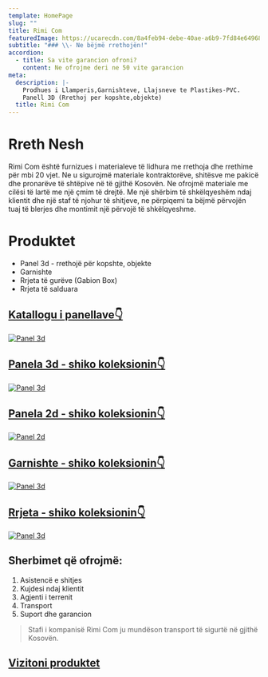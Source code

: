 ```yaml
---
template: HomePage
slug: ""
title: Rimi Com
featuredImage: https://ucarecdn.com/8a4feb94-debe-40ae-a6b9-7fd84e649688/
subtitle: "### \\- Ne bëjmë rrethojën!"
accordion:
  - title: Sa vite garancion ofroni?
    content: Ne ofrojme deri ne 50 vite garancion
meta:
  description: |-
    Prodhues i Llamperis,Garnishteve, Llajsneve te Plastikes-PVC.
    Panell 3D (Rrethoj per kopshte,objekte)
  title: Rimi Com
---
```

# Rreth Nesh

Rimi Com është furnizues i materialeve të lidhura me rrethoja dhe rrethime për mbi 20 vjet. Ne u sigurojmë materiale kontraktorëve, shitësve me pakicë dhe pronarëve të shtëpive në të gjithë Kosovën. Ne ofrojmë materiale me cilësi të lartë me një çmim të drejtë. Me një shërbim të shkëlqyeshëm ndaj klientit dhe një staf të njohur të shitjeve, ne përpiqemi ta bëjmë përvojën tuaj të blerjes dhe montimit  një përvojë të shkëlqyeshme.

# Produktet

* Panel 3d - rrethojë për kopshte, objekte
* Garnishte
* Rrjeta të gurëve (Gabion Box)
* Rrjeta të salduara
 

## [Katallogu i panellave👇](https://rimi-ks.com/katalogu)
[![Panel 3d](https://ucarecdn.com/02858c1f-24ed-43ea-9c39-c749658dd107/)](https://rimi-ks.com/katalogu)

## [Panela 3d - shiko koleksionin👇](https://rimi-ks.com/katalogu)
[![Panel 3d](https://ucarecdn.com/8e6951ff-f2c7-4559-9de3-f4c553da5057/)](https://rimi-ks.com/panel3d)

## [Panela 2d - shiko koleksionin👇](https://rimi-ks.com/panel2d)
[![Panel 2d](https://ucarecdn.com/b0de7254-a526-4f03-b87f-9c9d1b7417eb/)](https://rimi-ks.com/panel2d)

## [Garnishte - shiko koleksionin👇](https://rimi-ks.com/garnishte)
[![Panel 3d](https://ucarecdn.com/f4fa2670-7693-49c2-8309-462bb2bb04ab/)](https://rimi-ks.com/garnishte)

## [Rrjeta - shiko koleksionin👇](https://rimi-ks.com/rrjeta)
[![Panel 3d](https://ucarecdn.com/72147bd5-1019-45af-a331-1c1797b44ddd/)](https://rimi-ks.com/rrjeta)


 ## Sherbimet që ofrojmë:

  1. Asistencë e shitjes
  2. Kujdesi ndaj klientit
  3. Agjenti i terrenit
  4. Transport
  5. Suport dhe garancion

  > Stafi i kompanisë Rimi Com ju mundëson transport të sigurtë në gjithë Kosovën.


## [Vizitoni produktet](https://rimi-ks.com/components/)